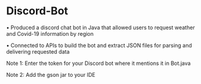# Discord-Bot

•	Produced a discord chat bot in Java that allowed users to request weather and Covid-19 information by region

•	Connected to APIs to build the bot and extract JSON files for parsing and delivering requested data

Note 1: Enter the token for your Discord bot where it mentions it in Bot.java

Note 2: Add the gson jar to your IDE
